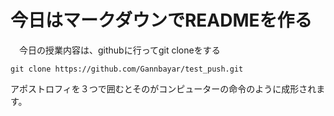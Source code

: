 # 今日はマークダウンでREADMEを作る
　今日の授業内容は、githubに行ってgit cloneをする
```
git clone https://github.com/Gannbayar/test_push.git
```
アポストロフィを３つで囲むとそのがコンピューターの命令のように成形されます。
